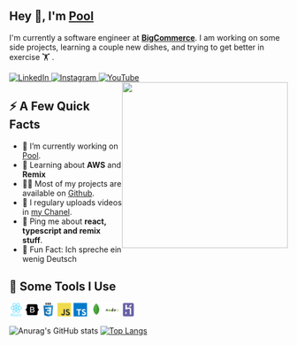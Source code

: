 <h2>Hey 👋, I'm <a href="https://www.linkedin.com/in/poolortega/">Pool</a></h2>
<p>I'm currently a software engineer at <strong><a href="https://www.bigcommerce.com/">BigCommerce</a></strong>. I am working on some side projects, learning a couple new dishes, and trying to get better in exercise 🏋️ .</p>

<a href="https://www.linkedin.com/in/poolortega/">![LinkedIn](https://img.shields.io/badge/linkedin-%230077B5.svg?style=for-the-badge&logo=linkedin&logoColor=white) </a>
<a href="https://www.instagram.com/ipoolito/">![Instagram](https://img.shields.io/badge/Instagram-%23E4405F.svg?style=for-the-badge&logo=Instagram&logoColor=white) </a>
<a href="https://www.youtube.com/channel/UC7JB-b5IRJhxg38og39nHoA">![YouTube](https://img.shields.io/badge/YouTube-%23FF0000.svg?style=for-the-badge&logo=YouTube&logoColor=white)</a>
<img align="right" width="300" height="300"  src="https://c.tenor.com/pv2oZ5a5HCIAAAAC/cyberpunk2077-edgerunners.gif" />

<h2>⚡️ A Few Quick Facts</h2>
<ul>
<li>🔭 I’m currently working on <a href="https://www.poolortega.com/" target="_blank">Pool</a>.</li>
<li>🧐 Learning about <strong>AWS</strong> and <strong>Remix</strong></li>
<li>👨‍💻 Most of my projects are available on <a href="https://github.com/iPoolito">Github</a>.</li>
<li>📝 I regulary uploads videos in <a href="https://www.youtube.com/channel/UC7JB-b5IRJhxg38og39nHoA">my Chanel</a>.</li>
<li>💬 Ping me about <strong>react, typescript and remix stuff</strong>.</li>

<li>🎉 Fun Fact: Ich spreche ein wenig Deutsch</li>
</ul>
<h2>🚀 Some Tools I Use</h2>
<p align="left">
<img src="https://raw.githubusercontent.com/devicons/devicon/master/icons/react/react-original-wordmark.svg" alt="react" width="25" height="25" />
<img src="https://raw.githubusercontent.com/devicons/devicon/master/icons/bootstrap/bootstrap-plain.svg" alt="bootstrap" width="25" height="25" />
<img src="https://raw.githubusercontent.com/devicons/devicon/master/icons/css3/css3-original-wordmark.svg" alt="css3" width="25" height="25" />
<img src="https://raw.githubusercontent.com/devicons/devicon/master/icons/javascript/javascript-original.svg" alt="javascript" width="25" height="25" />
<img src="https://raw.githubusercontent.com/devicons/devicon/master/icons/typescript/typescript-original.svg" alt="typescript" width="25" height="25" />
<img src="https://raw.githubusercontent.com/devicons/devicon/master/icons/mongodb/mongodb-original.svg" alt="mongodb" width="25" height="25" />
<img src="https://raw.githubusercontent.com/devicons/devicon/master/icons/nodejs/nodejs-original-wordmark.svg" alt="nodejs" width="25" height="25" />
<img src="https://raw.githubusercontent.com/devicons/devicon/master/icons/heroku/heroku-plain.svg" alt="heroku" width="25" height="25" />
</p>


![Anurag's GitHub stats](https://github-readme-stats.vercel.app/api?username=ipoolito&show_icons=true&theme=dracula)
[![Top Langs](https://github-readme-stats.vercel.app/api/top-langs/?username=ipoolito&layout=compact)](https://github.com/anuraghazra/github-readme-stats)
